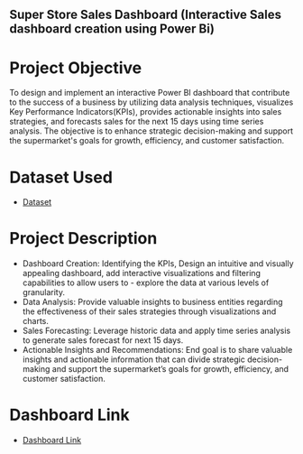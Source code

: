 ## Super Store Sales Dashboard (Interactive Sales dashboard creation using Power Bi)

# Project Objective
To design and implement an interactive Power BI dashboard that contribute to the success of a business by utilizing data analysis techniques, visualizes Key Performance Indicators(KPIs), provides actionable insights into sales strategies, and forecasts sales for the next 15 days using time series analysis. The objective is to enhance strategic decision-making and support the supermarket's goals for growth, efficiency, and customer satisfaction.
# Dataset Used
- <a href="https://github.com/rawatdeepanshi/Power-Bi-Sales-Dashboard/blob/main/SuperStore%20Sales%20DataSet.xlsx">Dataset</a>
# Project Description
- Dashboard Creation: Identifying the KPIs, Design an intuitive and visually appealing dashboard, add interactive visualizations and filtering capabilities to allow users to - explore the data at various levels of granularity.
- Data Analysis: Provide valuable insights to business entities regarding the effectiveness of their sales strategies through visualizations and charts.
- Sales Forecasting: Leverage historic data and apply time series analysis to generate sales forecast for next 15 days.
- Actionable Insights and Recommendations: End goal is to share valuable insights and actionable information that can divide strategic decision-making and support the supermarket’s goals for growth, efficiency, and customer satisfaction.
# Dashboard Link
- <a href="https://github.com/rawatdeepanshi/Power-Bi-Sales-Dashboard/blob/main/Super%20Store%20Sales%20Power%20BI%20Project.pdf">Dashboard Link</a>


